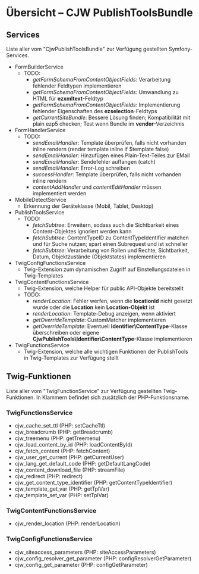 Übersicht – CJW PublishToolsBundle
==================================

Services
--------

Liste aller vom "CjwPublishToolsBundle" zur Verfügung gestellten Symfony-Services.

- FormBuilderService
    + TODO:
        * *getFormSchemaFromContentObjectFields*: Verarbeitung fehlender Feldtypen implementieren
        * *getFormSchemaFromContentObjectFields*: Umwandlung zu HTML für **ezxmltext**-Feldtyp
        * *getFormSchemaFromContentObjectFields*: Implementierung fehlender Eigenschaften des **ezselection**-Feldtyps
        * *getCurrentSiteBundle*: Bessere Lösung finden; Kompatibilität mit plain ezp5 checken; Test wenn Bundle im **vendor**-Verzeichnis
- FormHandlerService
    + TODO:
        * *sendEmailHandler*: Template überprüfen, falls nicht vorhanden inline rendern (render template inline if $template false)
        * *sendEmailHandler*: Hinzufügen eines Plain-Text-Teiles zur EMail
        * *sendEmailHandler*: Sendefehler auffangen (catch)
        * *sendEmailHandler*: Error-Log schreiben
        * *successHandler*: Template überprüfen, falls nicht vorhanden inline rendern
        * *contentAddHandler* und *contentEditHandler* müssen implementiert werden
- MobileDetectService
    + Erkennung der Geräteklasse (Mobil, Tablet, Desktop)
- PublishToolsService
    + TODO:
        * *fetchSubtree*: Erweitern, sodass auch die Sichtbarkeit eines Content-Objektes ignoriert werden kann
        * *fetchSubtree*: ContentTypeID zu ContentTypeIdentifier matchen und für Suche nutzen; spart einen Subrequest und ist schneller
        * *fetchSubtree*: Verarbeitung von Rollen und Rechte, Sichtbarkeit, Datum, Objektzustände (Objektstates) implementieren
- TwigConfigFunctionsService
    + Twig-Extension zum dynamischen Zugriff auf Einstellungsdateien in Twig-Templates
- TwigContentFunctionsService
    + Twig-Extension, welche Helper für public API-Objekte bereitstellt
    + TODO:
        * *renderLocation*: Fehler werfen, wenn die **locationId** nicht gesetzt wurde oder die **Location** kein **Location-Objekt** ist
        * *renderLocation*: Template-Debug anzeigen, wenn aktiviert
        * *getOverrideTemplate*: CustomMatcher implementieren
        * *getOverrideTemplate*: Eventuell **Identifier\ContentType**-Klasse überschreiben oder eigene **CjwPublishTools\Identifier\ContentType**-Klasse implementieren
- TwigFunctionsService
    + Twig-Extension, welche alle wichtigen Funktionen der PublishTools in Twig-Templates zur
      Verfügung stellt

Twig-Funktionen
---------------

Liste aller vom "TwigFunctionService" zur Verfügung gestellten Twig-Funktionen. In Klammern befindet
sich zusätzlich der PHP-Funktionsname.

### TwigFunctionsService

-  cjw_cache_set_ttl                (PHP: setCacheTtl)
-  cjw_breadcrumb                   (PHP: getBreadcrumb)
-  cjw_treemenu                     (PHP: getTreemenu)
-  cjw_load_content_by_id           (PHP: loadContentById)
-  cjw_fetch_content                (PHP: fetchContent)
-  cjw_user_get_current             (PHP: getCurrentUser)
-  cjw_lang_get_default_code        (PHP: getDefaultLangCode)
-  cjw_content_download_file        (PHP: streamFile)
-  cjw_redirect                     (PHP: redirect)
-  cjw_get_content_type_identifier  (PHP: getContentTypeIdentifier)
-  cjw_template_get_var             (PHP: getTplVar)
-  cjw_template_set_var             (PHP: setTplVar)

### TwigContentFunctionsService

- cjw_render_location               (PHP: renderLocation)

### TwigConfigFunctionsService

- cjw_siteaccess_parameters         (PHP: siteAccessParameters)
- cjw_config_resolver_get_parameter (PHP: configResolverGetParameter)
- cjw_config_get_parameter          (PHP: configGetParameter)